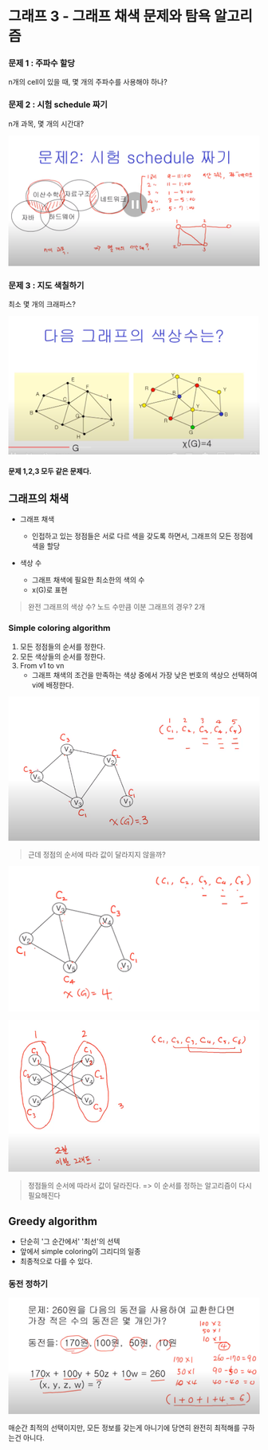 # 그래프 3 - 그래프 채색 문제와 탐욕 알고리즘

### 문제 1 : 주파수 할당

n개의 cell이 있을 때, 몇 개의 주파수를 사용해야 하나?

### 문제 2 : 시험 schedule 짜기

n개 과목, 몇 개의 시간대?

![alt text](image-14.png)



### 문제 3 : 지도 색칠하기

최소 몇 개의 크래파스?

![alt text](image-15.png)

#### 문제 1,2,3 모두 같은 문제다.


## 그래프의 채색

- 그래프 채색
     - 인접하고 있는 정점들은 서로 다르 색을 갖도록 하면서, 그래프의 모든 정점에 색을 할당

- 색상 수
    - 그래프 채색에 필요한 최소한의 색의 수
    - x(G)로 표현

> 완전 그래프의 색상 수? 노드 수만큼
> 이분 그래프의 경우? 2개

### Simple coloring algorithm

1. 모든 정점들의 순서를 정한다.
2. 모든 색상들의 순서를 정한다.
3. From v1 to vn
    - 그래프 채색의 조건을 만족하는 색상 중에서 가장 낮은 번호의 색상으 선택하여 vi에 배정한다. 

![alt text](image-16.png)

> 근데 정점의 순서에 따라 값이 달라지지 않을까?

![alt text](image-17.png)

![alt text](image-18.png)


> 정점들의 순서에 따라서 값이 달라진다. => 이 순서를 정하는 알고리즘이 다시 필요해진다

## Greedy algorithm
- 단순히 '그 순간에서' '최선'의 선텍
- 앞에서 simple coloring이 그리디의 일종
- 최종적으로 다를 수 있다.

### 동전 정하기

![alt text](image-19.png)
 
매순간 최적의 선택이지만, 모든 정보를 갖는게 아니기에 당연히 완전히 최적해를 구하는건 아니다.
